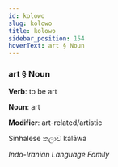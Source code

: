 ```yaml
---
id: kolowo
slug: kolowo
title: kolowo
sidebar_position: 154
hoverText: art § Noun
---
```


### art § Noun

**Verb**: to be art

**Noun**: art

**Modifier**: art-related/artistic

Sinhalese කලාව kalāwa 

*Indo-Iranian Language Family*